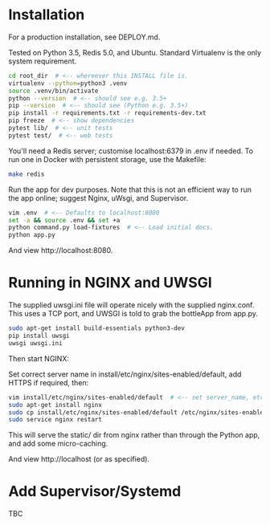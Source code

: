 # Installation

For a production installation, see DEPLOY.md.

Tested on Python 3.5, Redis 5.0, and Ubuntu. Standard Virtualenv is the only 
system requirement. 

```bash
cd root_dir  # <-- whereever this INSTALL file is.
virtualenv --python=python3 .venv
source .venv/bin/activate
python --version  # <-- should see e.g. 3.5+
pip --version  # <-- should see (Python e.g. 3.5+)
pip install -r requirements.txt -r requirements-dev.txt
pip freeze  # <-- show dependencies
pytest lib/  # <-- unit tests
pytest test/  # <-- web tests
```

You'll need a Redis server; customise localhost:6379 in .env if needed. To run
one in Docker with persistent storage, use the Makefile: 

```bash
make redis
```

Run the app for dev purposes. Note that this is not an efficient way to run the
app online; suggest Nginx, uWsgi, and Supervisor.

```bash
vim .env  # <-- Defaults to localhost:8080
set -a && source .env && set +a
python command.py load-fixtures  # <-- Load initial docs.
python app.py
```

And view http://localhost:8080.

# Running in NGINX and UWSGI

The supplied uwsgi.ini file will operate nicely with the supplied nginx.conf.
This uses a TCP port, and UWSGI is told to grab the bottleApp from app.py.

```bash
sudo apt-get install build-essentials python3-dev
pip install uwsgi
uwsgi uwsgi.ini
```

Then start NGINX:

Set correct server name in install/etc/nginx/sites-enabled/default, add HTTPS
if required, then:

```bash
vim install/etc/nginx/sites-enabled/default  # <-- set server_name, etc
sudo apt-get install nginx
sudo cp install/etc/nginx/sites-enabled/default /etc/nginx/sites-enabled/default
sudo service nginx restart
```

This will serve the static/ dir from nginx rather than through the Python app,
and add some micro-caching.

And view http://localhost (or as specified).

# Add Supervisor/Systemd

TBC
